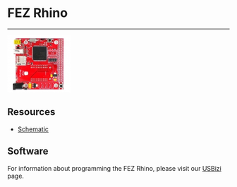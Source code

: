 # FEZ Rhino
---
![FEZ Rhino](images/fez-rhino.jpg)

## Resources

* [Schematic](http://files.ghielectronics.com/downloads/Schematics/FEZ/FEZ%20Rhino%20Rev%201.0%20Schematic.pdf)

## Software

For information about programming the FEZ Rhino, please visit our [USBizi](../core/usbizi.md) page.